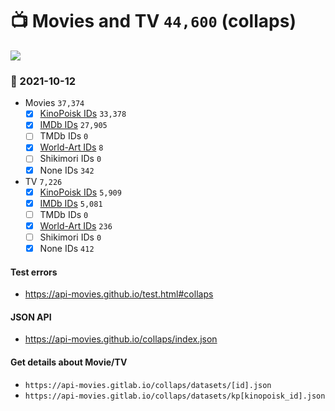 # :tv: Movies and TV `44,600` (collaps)

<a href="https://API-Movies.github.io"><img src="https://API-Movies.github.io/banner.png?cache"></a>

### :date: 2021-10-12
- Movies `37,374`
  - [x] <a href="https://API-Movies.github.io/collaps/movie_kinopoisk_ids.json">KinoPoisk IDs</a> `33,378`
  - [x] <a href="https://API-Movies.github.io/collaps/movie_imdb_ids.json">IMDb IDs</a> `27,905`
  - [ ] TMDb IDs `0`
  - [x] <a href="https://API-Movies.github.io/collaps/movie_world_art_ids.json">World-Art IDs</a> `8`
  - [ ] Shikimori IDs `0`
  - [x] None IDs `342`
- TV `7,226`
  - [x] <a href="https://API-Movies.github.io/collaps/tv_kinopoisk_ids.json">KinoPoisk IDs</a> `5,909`
  - [x] <a href="https://API-Movies.github.io/collaps/tv_imdb_ids.json">IMDb IDs</a> `5,081`
  - [ ] TMDb IDs `0`
  - [x] <a href="https://API-Movies.github.io/collaps/tv_world_art_ids.json">World-Art IDs</a> `236`
  - [ ] Shikimori IDs `0`
  - [x] None IDs `412`
#### Test errors
- <a href='https://api-movies.github.io/test.html#collaps'>https://api-movies.github.io/test.html#collaps</a>
#### JSON API
- <a href='https://api-movies.github.io/collaps/index.json'>https://api-movies.github.io/collaps/index.json</a>
#### Get details about Movie/TV
- `https://api-movies.gitlab.io/collaps/datasets/[id].json`
- `https://api-movies.gitlab.io/collaps/datasets/kp[kinopoisk_id].json`
